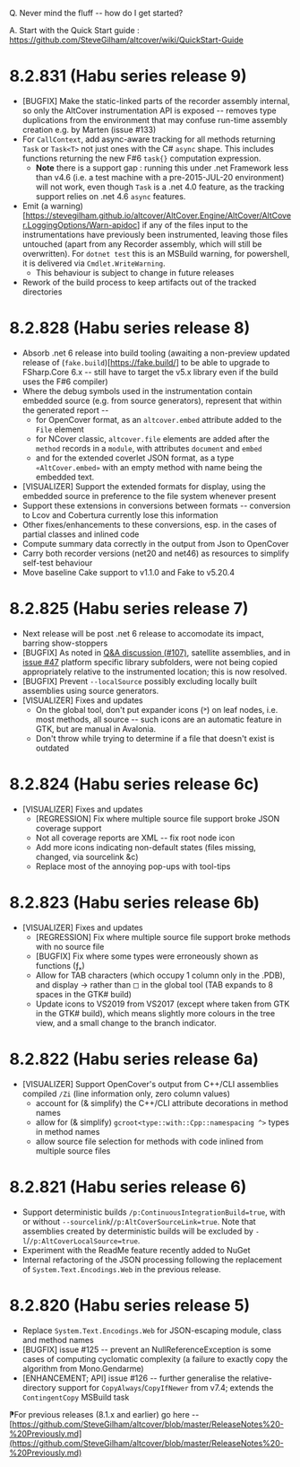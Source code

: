﻿Q. Never mind the fluff -- how do I get started?

A. Start with the Quick Start guide : https://github.com/SteveGilham/altcover/wiki/QuickStart-Guide

# 8.2.831 (Habu series release 9)
* [BUGFIX] Make the static-linked parts of the recorder assembly internal, so only the AltCover instrumentation API is exposed -- removes type duplications from the environment that may confuse run-time assembly creation e.g. by Marten (issue #133)
* For `CallContext`, add async-aware tracking for all methods returning `Task` or `Task<T>` not just ones with the C# `async` shape.  This includes functions returning the new F#6 `task{}` computation expression. 
  * **Note** there is a support gap : running this under .net Framework less than v4.6 (i.e. a test machine with a pre-2015-JUL-20 environment) will not work, even though `Task` is a .net 4.0 feature, as the tracking support relies on .net 4.6 `async` features.
* Emit (a warning)[https://stevegilham.github.io/altcover/AltCover.Engine/AltCover/AltCover.LoggingOptions/Warn-apidoc] if any of the files input to the instrumentations have previously been instrumented, leaving those files untouched (apart from any Recorder assembly, which will still be overwritten).  For `dotnet test` this is an MSBuild warning, for powershell, it is delivered via `Cmdlet.WriteWarning`.
  * This behaviour is subject to change in future releases
* Rework of the build process to keep artifacts out of the tracked directories

# 8.2.828 (Habu series release 8)
* Absorb .net 6 release into build tooling (awaiting a non-preview updated release of (`fake.build`)[https://fake.build/] to be able to upgrade to FSharp.Core 6.x -- still have to target the v5.x library even if the build uses the F#6 compiler)
* Where the debug symbols used in the instrumentation contain embedded source (e.g. from source generators), represent that within the generated report --
  * for OpenCover format, as an `altcover.embed` attribute added to the `File` element
  * for NCover classic, `altcover.file` elements are added after the `method` records in a `module`, with attributes `document` and `embed`
  * and for the extended coverlet JSON format, as a type `«AltCover.embed»` with an empty method with name being the embedded text.
* [VISUALIZER] Support the extended formats for display, using the embedded source in preference to the file system whenever present
* Support these extensions in conversions between formats -- conversion to Lcov and Cobertura currently lose this information
* Other fixes/enhancements to these conversions, esp. in the cases of partial classes and inlined code
* Compute summary data correctly in the output from Json to OpenCover
* Carry both recorder versions (net20 and net46) as resources to simplify self-test behaviour
* Move baseline Cake support to v1.1.0 and Fake to v5.20.4

# 8.2.825 (Habu series release 7)
* Next release will be post .net 6 release to accomodate its impact, barring show-stoppers
* [BUGFIX] As noted in [Q&A discussion (#107)](https://github.com/SteveGilham/altcover/discussions/107), satellite assemblies, and in [issue #47](https://github.com/SteveGilham/altcover/issues/47#issuecomment-461838463)  platform specific library subfolders, were not being copied appropriately relative to the instrumented location; this is now resolved.
* [BUGFIX] Prevent `--localSource` possibly excluding locally built assemblies using source generators.
* [VISUALIZER] Fixes and updates
  * On the global tool, don't put expander icons (˃) on leaf nodes, i.e. most methods, all source -- such icons are an automatic feature in GTK, but are manual in Avalonia.
  * Don't throw while trying to determine if a file that doesn't exist is outdated

# 8.2.824 (Habu series release 6c)
* [VISUALIZER] Fixes and updates
  * [REGRESSION] Fix where multiple source file support broke JSON coverage support
  * Not all coverage reports are XML -- fix root node icon
  * Add more icons indicating non-default states (files missing, changed, via sourcelink &c)
  * Replace most of the annoying pop-ups with tool-tips

# 8.2.823 (Habu series release 6b)
* [VISUALIZER] Fixes and updates
  * [REGRESSION] Fix where multiple source file support broke methods with no source file
  * [BUGFIX] Fix where some types were erroneously shown as functions (ƒₓ)
  * Allow for TAB characters (which occupy 1 column only in the .PDB), and display → rather than ◻ in the global tool (TAB expands to 8 spaces in the GTK# build)
  * Update icons to VS2019 from VS2017 (except where taken from GTK in the GTK# build), which means slightly more colours in the tree view, and a small change to the branch indicator.

# 8.2.822 (Habu series release 6a)
* [VISUALIZER] Support OpenCover's output from C++/CLI assemblies compiled `/Zi` (line information only, zero column values)
  * account for (& simplify) the C++/CLI attribute decorations in method names
  * allow for (& simplify) `gcroot<type::with::Cpp::namespacing ^>` types in method names
  * allow source file selection for methods with code inlined from multiple source files

# 8.2.821 (Habu series release 6)
* Support deterministic builds `/p:ContinuousIntegrationBuild=true`, with or without `--sourcelink`/`/p:AltCoverSourceLink=true`.  Note that assemblies created by deterministic builds will be excluded by `-l`/`/p:AltCoverLocalSource=true`.
* Experiment with the ReadMe feature recently added to NuGet
* Internal refactoring of the JSON processing following the replacement of `System.Text.Encodings.Web` in the previous release.

# 8.2.820 (Habu series release 5)
* Replace `System.Text.Encodings.Web` for JSON-escaping module, class and method names 
* [BUGFIX] issue #125 -- prevent an NullReferenceException is some cases of computing cyclomatic complexity (a failure to exactly copy the algorithm from Mono.Gendarme)
* [ENHANCEMENT; API] issue #126 -- further generalise the relative-directory support for `CopyAlways`/`CopyIfNewer` from v7.4; extends the `ContingentCopy` MSBuild task

⁋For previous releases (8.1.x and earlier) go here -- [https://github.com/SteveGilham/altcover/blob/master/ReleaseNotes%20-%20Previously.md](https://github.com/SteveGilham/altcover/blob/master/ReleaseNotes%20-%20Previously.md)